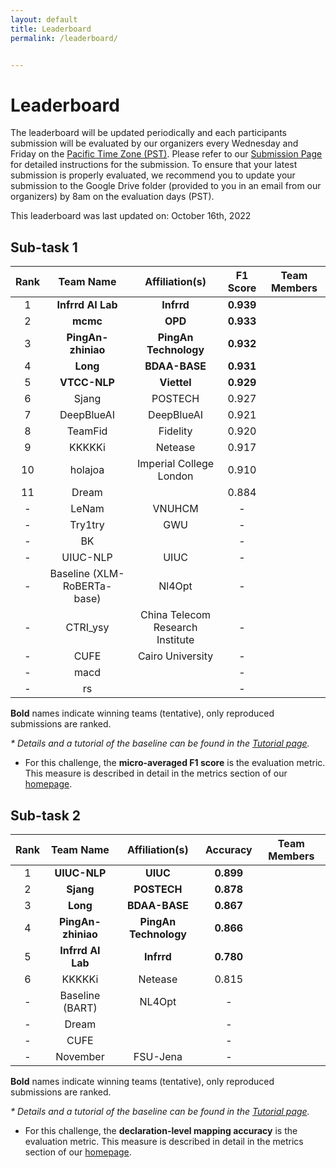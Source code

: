 ```yaml
---
layout: default
title: Leaderboard
permalink: /leaderboard/


---
```


# Leaderboard

The leaderboard will be updated periodically and each participants submission will be evaluated by our organizers every Wednesday and Friday on the [Pacific Time Zone (PST)](https://time.is/PT). Please refer to <!-- the template in the starter kit and --> our [Submission Page](https://nl4opt.github.io/submissions/) for detailed instructions for the submission. To ensure that your latest submission is properly evaluated, we recommend you to update your submission to the Google Drive folder (provided to you in an email from our organizers) by 8am on the evaluation days (PST). 

This leaderboard was last updated on: October 16th, 2022

## Sub-task 1

| Rank | Team Name                   | Affiliation(s)                   | F1 Score  | Team Members |
|:----:|:---------------------------:|:--------------------------------:|:---------:|:------------:|
| 1    | __Infrrd AI Lab__           | __Infrrd__                       | __0.939__ |              |
| 2    | __mcmc__                    | __OPD__                          | __0.933__ |              |
| 3    | __PingAn-zhiniao__          | __PingAn Technology__            | __0.932__ |              |
| 4    | __Long__                    | __BDAA-BASE__                    | __0.931__ |              |
| 5    | __VTCC-NLP__                | __Viettel__                      | __0.929__ |              |
| 6    | Sjang                       | POSTECH                          | 0.927     |              |
| 7    | DeepBlueAI                  | DeepBlueAI                       | 0.921     |              |
| 8    | TeamFid                     | Fidelity                         | 0.920     |              |
| 9    | KKKKKi                      | Netease                          | 0.917     |              |
| 10   | holajoa                     | Imperial College London          | 0.910     |              |
| 11   | Dream                       |                                  | 0.884     |              |
| -    | LeNam                       | VNUHCM                           | -         |              |
| -    | Try1try                     | GWU                              | -         |              |
| -    | BK                          |                                  | -         |              |
| -    | UIUC-NLP                    | UIUC                             | -         |              |
| -    | Baseline (XLM-RoBERTa-base) | Nl4Opt                           | -         |              |
| -    | CTRI_ysy                    | China Telecom Research Institute | -         |              |
| -    | CUFE                        | Cairo University                 | -         |              |
| -    | macd                        |                                  | -         |              |
| -    | rs                          |                                  | -         |              |

__Bold__ names indicate winning teams (tentative), only reproduced submissions are ranked. 

*\* Details and a tutorial of the baseline can be found in the [Tutorial page](https://nl4opt.github.io/tutorial/).*

* For this challenge, the **micro-averaged F1 score** is the evaluation metric. This measure is described in detail in the metrics section of our [homepage](https://nl4opt.github.io/). 

## Sub-task 2

| Rank | Team Name          | Affiliation(s)        | Accuracy  | Team Members |
|:----:|:------------------:|:---------------------:|:---------:|:------------:|
| 1    | __UIUC-NLP__       | __UIUC__              | __0.899__ |              |
| 2    | __Sjang__          | __POSTECH__           | __0.878__ |              |
| 3    | __Long__           | __BDAA-BASE__         | __0.867__ |              |
| 4    | __PingAn-zhiniao__ | __PingAn Technology__ | __0.866__ |              |
| 5    | __Infrrd AI Lab__  | __Infrrd__            | __0.780__ |              |
| 6    | KKKKKi             | Netease               | 0.815     |              |
| -    | Baseline (BART)    | NL4Opt                | -         |              |
| -    | Dream              |                       | -         |              |
| -    | CUFE               |                       | -         |              |
| -    | November           | FSU-Jena              | -         |              |

__Bold__ names indicate winning teams (tentative), only reproduced submissions are ranked.

*\* Details and a tutorial of the baseline can be found in the [Tutorial page](https://nl4opt.github.io/tutorial/).*

* For this challenge, the **declaration-level mapping accuracy** is the evaluation metric. This measure is described in detail in the metrics section of our [homepage](https://nl4opt.github.io/).
